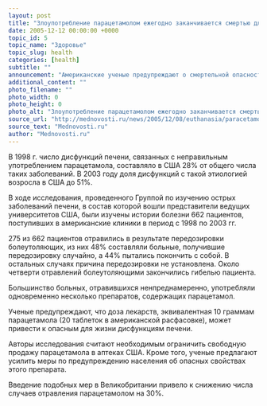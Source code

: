 ```yaml
---
layout: post
title: "Злоупотребление парацетамолом ежегодно заканчивается смертью для десятков американцев"
date: 2005-12-12 00:00:00 +0000
topic_id: 5
topic_name: "Здоровье"
topic_slug: health
categories: [health]
subtitle: ""
announcement: "Американские ученые предупреждают о смертельной опасности, связанной со злоупотреблением таким распространенным болеутоляющим, как парацетамол. На терриории США парацетамол более известен под названием ацетаминофен. По данным ученых, передозировка парацетамола занимает первое место в списке причин острых заболеваний печени со смертельным исходом в США."
additional_content: ""
photo_filename: ""
photo_width: 0
photo_height: 0
photo_alt: "Злоупотребление парацетамолом ежегодно заканчивается смертью для десятков американцев"
source_url: "http://mednovosti.ru/news/2005/12/08/euthanasia/paracetamol/"
source_text: "Mednovosti.ru"
author: "Mednovosti.ru"
---
```

В 1998 г. число дисфункций печени, связанных с неправильным употреблением парацетамола, составляло в США 28% от общего числа таких заболеваний. В 2003 году доля дисфункций с такой этиологией возросла в США до 51%.

В ходе исследования, проведенного Группой по изучению острых заболеваний печени, в состав которой вошли представители ведущих университетов США, были изучены истории болезни 662 пациентов, поступивших в американские клиники в период с 1998 по 2003 гг.

275 из 662 пациентов отравились в результате передозировки болеутоляющих, из них 48% составляли больные, получившие передозировку случайно, а 44% пытались покончить с собой. В остальных случаях причина передозировки не установлена. Около четверти отравлений болеутоляющими закончились гибелью пациента.

Большинство больных, отравившихся ненпреднамеренно, употребляли одновременно несколько препаратов, содержащих парацетамол.

Ученые предупреждают, что доза лекарств, эквивалентная 10 граммам парацетамола (20 таблеток в американской расфасовке), может привести к опасным для жизни дисфункциям печени.

Авторы исследования считают необходимым ограничить свободную продажу парацетамола в аптеках США. Кроме того, ученые предлагают усилить меры по предупреждению населения об опасных свойствах этого препарата.

Введение подобных мер в Великобритании привело к снижению числа случаев отравления парацетамолом на 30%.

